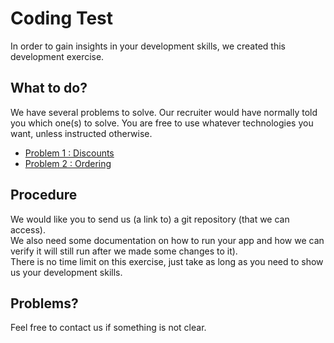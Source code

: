 # Coding Test

In order to gain insights in your development skills, we created this development exercise.

## What to do?

We have several problems to solve. Our recruiter would have normally told you which one(s) to solve.
You are free to use whatever technologies you want, unless instructed otherwise.

- [Problem 1 : Discounts](./1-discounts.md)
- [Problem 2 : Ordering](./2-ordering.md)

## Procedure

We would like you to send us (a link to) a git repository (that we can access).  
We also need some documentation on how to run your app and how we can verify it will still run after we made some changes to it).  
There is no time limit on this exercise, just take as long as you need to show us your development skills.

## Problems?

Feel free to contact us if something is not clear.
